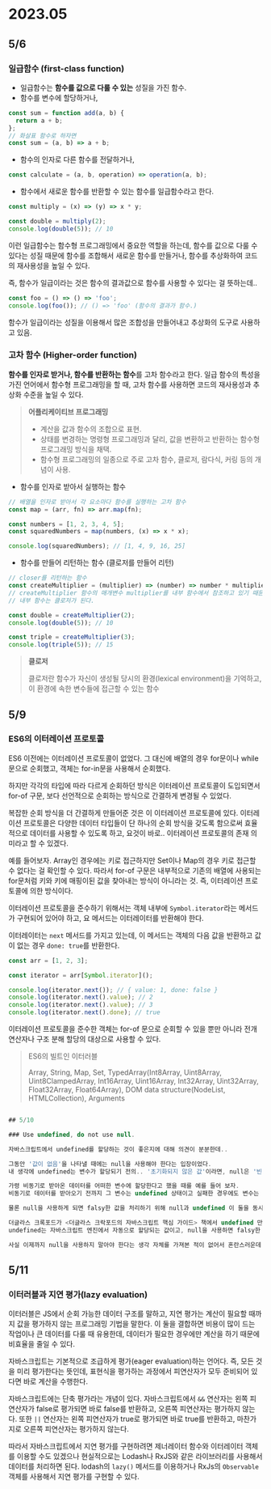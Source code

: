 # 2023.05

## 5/6

### 일급함수 (first-class function)

- 일급함수는 **함수를 값으로 다룰 수 있는** 성질을 가진 함수.
- 함수를 변수에 할당하거나,

```js
const sum = function add(a, b) {
  return a + b;
};
// 화살표 함수로 하자면
const sum = (a, b) => a + b;
```

- 함수의 인자로 다른 함수를 전달하거나,

```js
const calculate = (a, b, operation) => operation(a, b);
```

- 함수에서 새로운 함수를 반환할 수 있는 함수를 일급함수라고 한다.

```js
const multiply = (x) => (y) => x * y;

const double = multiply(2);
console.log(double(5)); // 10
```

이런 일급함수는 함수형 프로그래밍에서 중요한 역할을 하는데, 함수를 값으로 다룰 수 있다는 성질 때문에 함수를 조합해서 새로운 함수를 만들거나, 함수를 추상화하여 코드의 재사용성을 높일 수 있다.

즉, 함수가 일급이라는 것은 함수의 결과값으로 함수를 사용할 수 있다는 걸 뜻하는데..

```js
const foo = () => () => 'foo';
console.log(foo()); // () => 'foo' (함수의 결과가 함수.)
```

함수가 일급이라는 성질을 이용해서 많은 조합성을 만들어내고 추상화의 도구로 사용하고 있음.

### 고차 함수 (Higher-order function)

**함수를 인자로 받거나, 함수를 반환하는 함수**를 고차 함수라고 한다.
일급 함수의 특성을 가진 언어에서 함수형 프로그래밍을 할 때, 고차 함수를 사용하면 코드의 재사용성과 추상화 수준을 높일 수 있다.

> **어플리케이티브 프로그래밍**
>
> - 계산을 값과 함수의 조합으로 표현.
> - 상태를 변경하는 명령형 프로그래밍과 달리, 값을 변환하고 반환하는 함수형 프로그래밍 방식을 채택.
> - 함수형 프로그래밍의 일종으로 주로 고차 함수, 클로저, 람다식, 커링 등의 개념이 사용.

- 함수를 인자로 받아서 실행하는 함수

```js
// 배열을 인자로 받아서 각 요소마다 함수를 실행하는 고차 함수
const map = (arr, fn) => arr.map(fn);

const numbers = [1, 2, 3, 4, 5];
const squaredNumbers = map(numbers, (x) => x * x);

console.log(squaredNumbers); // [1, 4, 9, 16, 25]
```

- 함수를 만들어 리턴하는 함수 (클로저를 만들어 리턴)

```js
// closer를 리턴하는 함수
const createMultiplier = (multiplier) => (number) => number * multiplier;
// createMultiplier 함수의 매개변수 multiplier를 내부 함수에서 참조하고 있기 때문에,
// 내부 함수는 클로저가 된다.

const double = createMultiplier(2);
console.log(double(5)); // 10

const triple = createMultiplier(3);
console.log(triple(5)); // 15
```

> **클로저**
>
> 클로저란 함수가 자신이 생성될 당시의 환경(lexical environment)을 기억하고, 이 환경에 속한 변수들에 접근할 수 있는 함수

## 5/9

### ES6의 이터레이션 프로토콜

ES6 이전에는 이터레이션 프로토콜이 없었다.
그 대신에 배열의 경우 for문이나 while문으로 순회했고, 객체는 for-in문을 사용해서 순회했다.

하지만 각각의 타입에 따라 다르게 순회하던 방식은 이터레이션 프로토콜이 도입되면서 for-of 구문, 보다 선언적으로 순회하는 방식으로 간결하게 변경될 수 있었다.

복잡한 순회 방식을 더 간결하게 만들어준 것은 이 이터레이션 프로토콜에 있다.
이터레이션 프로토콜은 다양한 데이터 타입들이 단 하나의 순회 방식을 갖도록 함으로써 효율적으로 데이터를 사용할 수 있도록 하고, 요것이 바로.. 이터레이션 프로토콜의 존재 의미라고 할 수 있겠다.

예를 들어보자. Array인 경우에는 키로 접근하지만 Set이나 Map의 경우 키로 접근할 수 없다는 걸 확인할 수 있다. 따라서 for-of 구문은 내부적으로 기존의 배열에 사용되는 for문처럼 키와 키에 매핑이된 값을 찾아내는 방식이 아니라는 것.
즉, 이터레이션 프로토콜에 의한 방식이다.

이터레이션 프로토콜을 준수하기 위해서는 객체 내부에 `Symbol.iterator`라는 메서드가 구현되어 있어야 하고, 요 메서드는 이터레이터를 반환해야 한다.

이터레이터는 `next` 메서드를 가지고 있는데, 이 메서드는 객체의 다음 값을 반환하고 값이 없는 경우 `done: true`를 반환한다.

```js
const arr = [1, 2, 3];

const iterator = arr[Symbol.iterator]();

console.log(iterator.next()); // { value: 1, done: false }
console.log(iterator.next().value); // 2
console.log(iterator.next().value); // 3
console.log(iterator.next().done); // true
```

이터레이션 프로토콜을 준수한 객체는 for-of 문으로 순회할 수 있을 뿐만 아니라 전개 연산자나 구조 분해 할당의 대상으로 사용할 수 있다.

> ES6의 빌트인 이터러블
>
> Array, String, Map, Set, TypedArray(Int8Array, Uint8Array, Uint8ClampedArray, Int16Array, Uint16Array, Int32Array, Uint32Array, Float32Array, Float64Array), DOM data structure(NodeList, HTMLCollection), Arguments

```js

## 5/10

### Use undefined, do not use null.

자바스크립트에서 undefined를 할당하는 것이 좋은지에 대해 의견이 분분한데..

그동안 '값이 없음'을 나타낼 때에는 null을 사용해야 한다는 입장이었다.
내 생각에 undefined는 변수가 할당되기 전의.. '초기화되지 않은 값'이라면, null은 '빈 값'이라고 개발자가 명확하게 부여하는 값이기 때문에, 어떤 변수에 빈 값임을 표현하고 싶다면 null로 할당을 해야 한다고 생각했다.

가령 비동기로 받아온 데이터를 어떠한 변수에 할당한다고 했을 때를 예를 들어 보자.
비동기로 데이터를 받아오기 전까지 그 변수는 undefined 상태이고 실패한 경우에도 변수는 undefined 상태로 남겠지만, 성공해서 데이터에 할당된 이후 그 데이터를 초기화할 때에는 null로 초기화를 하는 것이다.

물론 null을 사용하게 되면 falsy한 값을 처리하기 위해 null과 undefined 이 둘을 동시에 체크해야 하는 단점도 있고, (하지만 요것도 lodash의 isNil 메소드를 이용하면 ok이고..) typeof null은 object이기 때문에 예외적으로 다뤄야할 상황도 생기긴 하겠다. (요것도 null을 구분할 때 typeof를 사용하지 않으면 그만이긴 하다..)

더글라스 크록포드가 <더글라스 크락포드의 자바스크립트 핵심 가이드> 책에서 undefined 만을 사용하자고 주장했는데, 그 주된 이유는 코드의 안정성과 일관성을 유지하기 위함이었다.
undefined는 자바스크립트 엔진에서 자동으로 할당되는 값이고, null을 사용하면 falsy한 값이 더 추가되는 것이기 때문에 null을 사용하지 않으면 더 일관성 있고 안정적으로 코드를 쓸 수 있다는 것.

사실 이제까지 null을 사용하지 말아야 한다는 생각 자체를 가져본 적이 없어서 혼란스러운데.. 다른 개발자들은 어떻게 생각하는지 의견도 구해보고 고민을 더 거쳐봐야겠다.
```

## 5/11

### 이터러블과 지연 평가(lazy evaluation)

이터러블은 JS에서 순회 가능한 데이터 구조를 말하고, 지연 평가는 계산이 필요할 때까지 값을 평가하지 않는 프로그래밍 기법을 말한다.
이 둘을 결합하면 비용이 많이 드는 작업이나 큰 데이터를 다룰 때 유용한데,
데이터가 필요한 경우에만 계산을 하기 때문에 비효율을 줄일 수 있다.

자바스크립트는 기본적으로 조급하게 평가(eager evaluation)하는 언어다.
즉, 모든 것을 미리 평가한다는 뜻인데, 표현식을 평가하는 과정에서 피연산자가 모두 준비되어 있다면 바로 계산을 수행한다.

자바스크립트에는 단축 평가라는 개념이 있다.
자바스크립트에서 `&&` 연산자는 왼쪽 피연산자가 false로 평가되면 바로 false를 반환하고, 오른쪽 피연산자는 평가하지 않는다. 
또한 `||` 연산자는 왼쪽 피연산자가 true로 평가되면 바로 true를 반환하고, 마찬가지로 오른쪽 피연산자는 평가하지 않는다. 

따라서 자바스크립트에서 지연 평가를 구현하려면 제너레이터 함수와 이터레이터 객체를 이용할 수도 있겠으나 현실적으로는 Lodash나 RxJS와 같은 라이브러리를 사용해서 데이터를 처리하면 된다.
lodash의 `lazy()` 메서드를 이용하거나 RxJs의 `Observable` 객체를 사용해서 지연 평가를 구현할 수 있다.